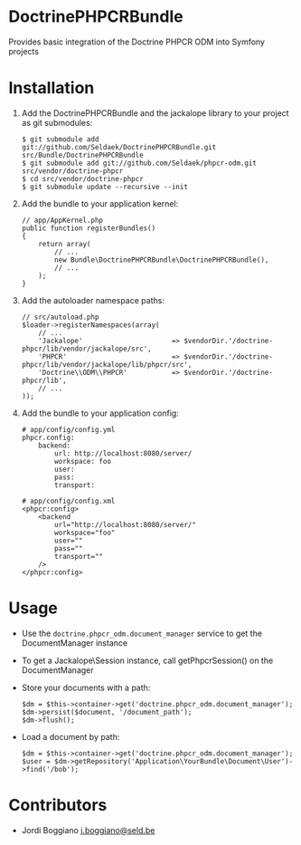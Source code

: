 DoctrinePHPCRBundle
===================

Provides basic integration of the Doctrine PHPCR ODM into Symfony projects

Installation
============

 1. Add the DoctrinePHPCRBundle and the jackalope library to your project as git submodules:

        $ git submodule add git://github.com/Seldaek/DoctrinePHPCRBundle.git src/Bundle/DoctrinePHPCRBundle
        $ git submodule add git://github.com/Seldaek/phpcr-odm.git src/vendor/doctrine-phpcr
        $ cd src/vendor/doctrine-phpcr
        $ git submodule update --recursive --init

 2. Add the bundle to your application kernel:

        // app/AppKernel.php
        public function registerBundles()
        {
            return array(
                // ...
                new Bundle\DoctrinePHPCRBundle\DoctrinePHPCRBundle(),
                // ...
            );
        }

 3. Add the autoloader namespace paths:

        // src/autoload.php
        $loader->registerNamespaces(array(
            // ...
            'Jackalope'                      => $vendorDir.'/doctrine-phpcr/lib/vendor/jackalope/src',
            'PHPCR'                          => $vendorDir.'/doctrine-phpcr/lib/vendor/jackalope/lib/phpcr/src',
            'Doctrine\\ODM\\PHPCR'           => $vendorDir.'/doctrine-phpcr/lib',
            // ...
        ));

 4. Add the bundle to your application config:

        # app/config/config.yml
        phpcr.config:
            backend:
                url: http://localhost:8080/server/
                workspace: foo
                user:
                pass:
                transport:

        # app/config/config.xml
        <phpcr:config>
            <backend
                url="http://localhost:8080/server/"
                workspace="foo"
                user=""
                pass=""
                transport=""
            />
        </phpcr:config>

Usage
=====

* Use the `doctrine.phpcr_odm.document_manager` service to get the DocumentManager instance
* To get a Jackalope\Session instance, call getPhpcrSession() on the DocumentManager
* Store your documents with a path:

      $dm = $this->container->get('doctrine.phpcr_odm.document_manager');
      $dm->persist($document, '/document_path');
      $dm->flush();

* Load a document by path:

      $dm = $this->container->get('doctrine.phpcr_odm.document_manager');
      $user = $dm->getRepository('Application\YourBundle\Document\User')->find('/bob');

Contributors
============

- Jordi Boggiano <j.boggiano@seld.be>
